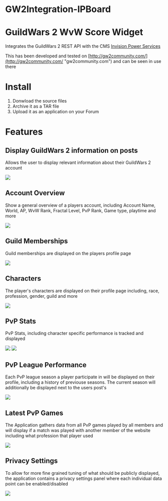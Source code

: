 # GW2Integration-IPBoard
# GuildWars 2 WvW Score Widget
Integrates the GuildWars 2 REST API with the CMS [Invision Power Services](https://invisionpower.com/ "Invision Power Services")

This has been developed and tested on [http://gw2community.com/](http://gw2community.com/ "gw2community.com") and can be seen in use there

# Install #
1. Donwload the source files
2. Archive it as a TAR file
3. Upload it as an application on your Forum


# Features #
## Display GuildWars 2 information on posts ##
Allows the user to display relevant information about their GuildWars 2 account 

![](http://i.imgur.com/5zJtYmQ.png)


## Account Overview ##
Show a general overview of a players account, including Account Name, World, AP, WvW Rank, Fractal Level, PvP Rank, Game type, playtime and more

![](http://i.imgur.com/rXSB4X2.png)

## Guild Memberships ##
Guild memberships are displayed on the players profile page

![](http://i.imgur.com/6A5XOrM.png)

## Characters ##
The player's characters are displayed on their profile page including, race, profession, gender, guild and more

![](http://i.imgur.com/USUhY7C.png)

## PvP Stats ##
PvP Stats, including character specific performance is tracked and displayed

![](http://i.imgur.com/aByJyPH.png)
![](http://i.imgur.com/m3pLoDN.png)

## PvP League Performance ##
Each PvP league season a player participate in will be displayed on their profile, including a history of previouse seasons. The current season will additionally be displayed next to the users post's

![](http://i.imgur.com/UkEhAxl.png)

## Latest PvP Games ##
The Application gathers data from all PvP games played by all members and will display if a match was played with another member of the website including what profession that player used

![](http://i.imgur.com/jbSzqy4.png)

## Privacy Settings ##
To allow for more fine grained tuning of what should be publicly displayed, the application contains a privacy settings panel where each individual data point can be enabled/disabled

![](http://i.imgur.com/EXS3Yz7.png)